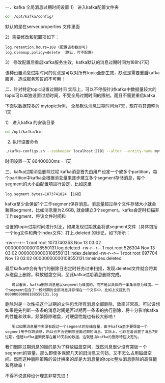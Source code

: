 一、kafka 全局消息过期时间设置
1） 进入kafka配置文件夹     

```sh
cd  /opt/kafka/config/
```

默认的是在server.properties 文件里面

2）需要修改和配置项如下：

```properties
log.retention.hours=168 (配置该参数即可)
log.cleanup.policy=delete （默认，可不配置）
```

3） 修改配置后重启kafka服务生效，kafka默认的消息过期时间为168h(7天)

该种设置消息过期时间的优点是可以对所有topic全部生效，缺点是需要重启kafka服务，造成服务短暂的不可用！

二、针对特定topic设置过期时间
实际上，可以不停服针对kafka中数据量较大的topic可以单独设置过期时间，不受全局过期时间的限制，而且不需要重启kafka

下面以数据较多的 mytopic为例， 全局默认消息过期时间为7天，现在将其调整为1天

1） 进入kafka 的安装目录

```sh
cd /opt/kafka/bin
```

2) 执行设置命令

```sh
./kafka-configs.sh --zookeeper localhost:2181 --alter --entity-name mytopic--entity-type topics --add-config retention.ms=86400000
```

时间设置一天 86400000ms = 1天

三、kafka过期消息删除过程
      kafka消息首先由用户设定一个或多个partition，每个partition中kafka会根据消息量来逐步建立多个segment存储消息，每个segment的大小由配置项进行设定，比如这里

```properties
log.segment.bytes=1073741824 【1GB】
```

kafka至少会保留1个工作segment保存消息。消息量超过单个文件存储大小就会新建segment，比如消息量为2.6GB, 就会建立3个segment。kafka会定时扫描非工作segment，将该文件时间和

设置的topic过期时间进行对比，如果发现过期就会将该segment文件（具体包括一个log文件和两个index文件）打上.deleted 的标记，如下所示：

-rw-r--r-- 1 root root 1073740353 Nov 13 03:02 00000000000108550131.log.deleted
-rw-r--r-- 1 root root 526304 Nov 13 03:02 00000000000108550131.index.deleted
-rw-r--r-- 1 root root 697704 Nov 13 03:02 00000000000108550131.timeindex.deleted

最后kafka中会有专门的删除日志定时任务过来扫描，发现.deleted文件就会将其从磁盘上删除，释放磁盘空间，至此kafka过期消息删除完成。

       可以看出，kafka删除消息是以segment为维度的，而不是以具体的一条条消息为维度。一个segment包含了一段时期的全部消息并存储在一个文件中，比如上文提到的 00000000000108550131.log

删除时是一次性把这个过期的文件包含所有消息全部删除，效率非常高。可以设想如果是先判断一条条的消息时间是否过期再一条条的执行删除，将十分影响kafka的性能和效率，频繁擦除磁盘，对硬盘性能也有较大影响！

       所以如果消息量不多没有超过一个segment的存储容量，由于kafka至少要保留一个segment用于存取消息，所以也不会去删除里面过期的消息。实际上，也存在着设置了消息7天过期，但是kafka里面仍存在着10天前的数据，这就是由kafka的删除特性决定的。

我们删除过期消息的目的是为了释放磁盘空间，既然消息很少没有突破一个segment的容量，那么即使多保留几天的旧消息又何妨，又不怎么占用磁盘空间。然而这种删除策略的设计换来的却是大消息量的topic整块消息删除的高性能和高效率！

不得不说这种设计理念非常先进！

